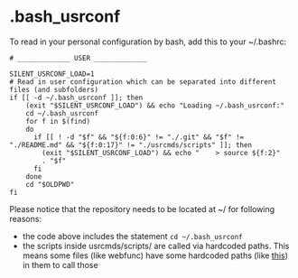 # .bash_usrconf
To read in your personal configuration by bash, add this to your ~/.bashrc:
```shell
# _____________ USER _____________

SILENT_USRCONF_LOAD=1
# Read in user configuration which can be separated into different files (and subfolders)
if [[ -d ~/.bash_usrconf ]]; then
    (exit "$SILENT_USRCONF_LOAD") && echo "Loading ~/.bash_usrconf:"
    cd ~/.bash_usrconf
    for f in $(find)
    do
      if [[ ! -d "$f" && "${f:0:6}" != "./.git" && "$f" != "./README.md" && "${f:0:17}" != "./usrcmds/scripts" ]]; then
        (exit "$SILENT_USRCONF_LOAD") && echo "    > source ${f:2}"
        . "$f"
      fi
    done
    cd "$OLDPWD"
fi
```
Please notice that the repository needs to be located at ~/ for following reasons:
* the code above includes the statement `cd ~/.bash_usrconf`
* the scripts inside usrcmds/scripts/ are called via hardcoded paths. This means some files (like webfunc) have some hardcoded paths (like [this](https://github.com/ekzyis/.bash_usrconf/blob/8a0ec850efdad0bc4db50687b3a6e881a453c9e7/usrcmds/webfunc#L31)) in them to call those
